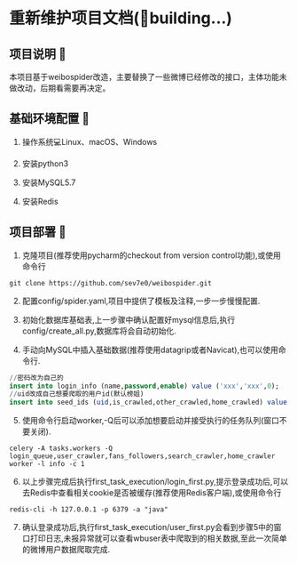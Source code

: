 # 重新维护项目文档(:construction:building...)
## 项目说明 :triangular_flag_on_post:

本项目基于weibospider改造，主要替换了一些微博已经修改的接口，主体功能未做改动，后期看需要再决定。

## 基础环境配置 :triangular_flag_on_post:

1. 操作系统:computer:Linux、macOS、Windows

2. 安装python3

3. 安装MySQL5.7

4. 安装Redis

## 项目部署 :triangular_flag_on_post:

1. 克隆项目(推荐使用pycharm的checkout from version control功能),或使用命令行
```shell
git clone https://github.com/sev7e0/weibospider.git
```

2. 配置config/spider.yaml,项目中提供了模板及注释,一步一步慢慢配置.

3. 初始化数据库基础表,上一步骤中确认配置好mysql信息后,执行config/create_all.py,数据库将会自动初始化.

4. 手动向MySQL中插入基础数据(推荐使用datagrip或者Navicat),也可以使用命令行.
```sql
//密码改为自己的
insert into login_info (name,password,enable) value ('xxx','xxx',0);
//uid改成自己想要爬取的用户id(默认榜姐)
insert into seed_ids (uid,is_crawled,other_crawled,home_crawled) value ('1713926427',0,0,0)
```

5. 使用命令行启动worker,-Q后可以添加想要启动并接受执行的任务队列(窗口不要关闭).
```shell
celery -A tasks.workers -Q login_queue,user_crawler,fans_followers,search_crawler,home_crawler worker -l info -c 1
```

6. 以上步骤完成后执行first_task_execution/login_first.py,提示登录成功后,可以去Redis中查看相关cookie是否被缓存(推荐使用Redis客户端),或使用命令行
```shell
redis-cli -h 127.0.0.1 -p 6379 -a "java"
```

7. 确认登录成功后,执行first_task_execution/user_first.py会看到步骤5中的窗口打印日志,未报异常就可以查看wbuser表中爬取到的相关数据,至此一次简单的微博用户数据爬取完成.